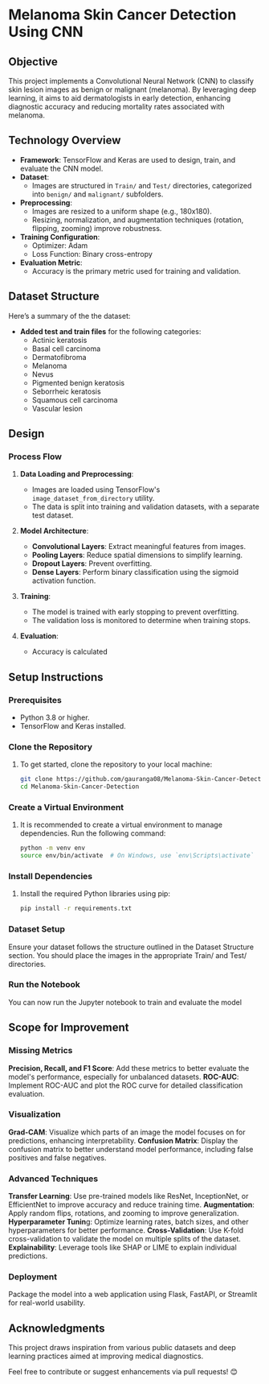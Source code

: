 # Melanoma Skin Cancer Detection Using CNN

## Objective
This project implements a Convolutional Neural Network (CNN) to classify skin lesion images as benign or malignant (melanoma). By leveraging deep learning, it aims to aid dermatologists in early detection, enhancing diagnostic accuracy and reducing mortality rates associated with melanoma.

## Technology Overview
- **Framework**: TensorFlow and Keras are used to design, train, and evaluate the CNN model.
- **Dataset**:
  - Images are structured in `Train/` and `Test/` directories, categorized into `benign/` and `malignant/` subfolders.
- **Preprocessing**:
  - Images are resized to a uniform shape (e.g., 180x180).
  - Resizing, normalization, and augmentation techniques (rotation, flipping, zooming) improve robustness.
- **Training Configuration**:
  - Optimizer: Adam
  - Loss Function: Binary cross-entropy
- **Evaluation Metric**:
  - Accuracy is the primary metric used for training and validation.

## Dataset Structure
Here’s a summary of the the dataset:
- **Added test and train files** for the following categories:
  - Actinic keratosis
  - Basal cell carcinoma
  - Dermatofibroma
  - Melanoma
  - Nevus
  - Pigmented benign keratosis
  - Seborrheic keratosis
  - Squamous cell carcinoma
  - Vascular lesion

## Design

### Process Flow

1. **Data Loading and Preprocessing**:
   - Images are loaded using TensorFlow's `image_dataset_from_directory` utility.
   - The data is split into training and validation datasets, with a separate test dataset.

2. **Model Architecture**:
   - **Convolutional Layers**: Extract meaningful features from images.
   - **Pooling Layers**: Reduce spatial dimensions to simplify learning.
   - **Dropout Layers**: Prevent overfitting.
   - **Dense Layers**: Perform binary classification using the sigmoid activation function.

4. **Training**:
   - The model is trained with early stopping to prevent overfitting.
   - The validation loss is monitored to determine when training stops.

5. **Evaluation**:
   - Accuracy is calculated

## Setup Instructions

### Prerequisites
- Python 3.8 or higher.
- TensorFlow and Keras installed.

### Clone the Repository
1. To get started, clone the repository to your local machine:
    ```bash
    git clone https://github.com/gauranga08/Melanoma-Skin-Cancer-Detection.git
    cd Melanoma-Skin-Cancer-Detection

### Create a Virtual Environment
1. It is recommended to create a virtual environment to manage dependencies. Run the following command:
    ```bash
    python -m venv env
    source env/bin/activate  # On Windows, use `env\Scripts\activate`
### Install Dependencies
1. Install the required Python libraries using pip:
  
    ```bash
    pip install -r requirements.txt
### Dataset Setup
Ensure your dataset follows the structure outlined in the Dataset Structure section. You should place the images in the appropriate Train/ and Test/ directories.

### Run the Notebook
You can now run the Jupyter notebook to train and evaluate the model
## Scope for Improvement
### Missing Metrics
**Precision, Recall, and F1 Score**: Add these metrics to better evaluate the model's performance, especially for unbalanced datasets.
**ROC-AUC**: Implement ROC-AUC and plot the ROC curve for detailed classification evaluation.
### Visualization
**Grad-CAM**: Visualize which parts of an image the model focuses on for predictions, enhancing interpretability.
**Confusion Matrix**: Display the confusion matrix to better understand model performance, including false positives and false negatives.
### Advanced Techniques
**Transfer Learning**: Use pre-trained models like ResNet, InceptionNet, or EfficientNet to improve accuracy and reduce training time.
**Augmentation**: Apply random flips, rotations, and zooming to improve generalization.
**Hyperparameter Tunin**g: Optimize learning rates, batch sizes, and other hyperparameters for better performance.
**Cross-Validation**: Use K-fold cross-validation to validate the model on multiple splits of the dataset.
**Explainability**: Leverage tools like SHAP or LIME to explain individual predictions.
### Deployment
Package the model into a web application using Flask, FastAPI, or Streamlit for real-world usability.
## Acknowledgments
This project draws inspiration from various public datasets and deep learning practices aimed at improving medical diagnostics.

Feel free to contribute or suggest enhancements via pull requests! 😊
